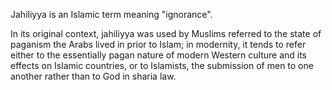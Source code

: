 
Jahiliyya is an Islamic term meaning "ignorance".

In its original context, jahiliyya was used by Muslims referred to the state of paganism the Arabs lived in prior to Islam; in modernity, it tends to refer either to the essentially pagan nature of modern Western culture and its effects on Islamic countries, or to Islamists, the submission of men to one another rather than to God in sharia law.
